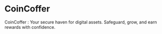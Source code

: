 # CoinCoffer
CoinCoffer : Your secure haven for digital assets. Safeguard, grow, and earn rewards with confidence.
